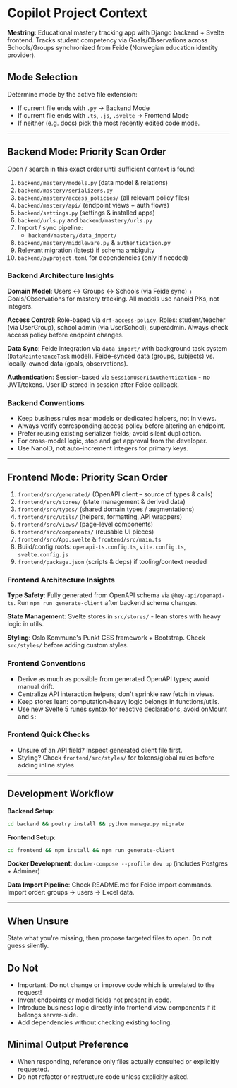 # Copilot Project Context

**Mestring**: Educational mastery tracking app with Django backend + Svelte frontend. Tracks student competency via Goals/Observations across Schools/Groups synchronized from Feide (Norwegian education identity provider).

## Mode Selection

Determine mode by the active file extension:

- If current file ends with `.py` -> Backend Mode
- If current file ends with `.ts`, `.js`, `.svelte` -> Frontend Mode
- If neither (e.g. docs) pick the most recently edited code mode.

---

## Backend Mode: Priority Scan Order

Open / search in this exact order until sufficient context is found:

1. `backend/mastery/models.py` (data model & relations)
2. `backend/mastery/serializers.py`
3. `backend/mastery/access_policies/` (all relevant policy files)
4. `backend/mastery/api/` (endpoint views + auth flows)
5. `backend/settings.py` (settings & installed apps)
6. `backend/urls.py` and `backend/mastery/urls.py`
7. Import / sync pipeline:
   - `backend/mastery/data_import/`
8. `backend/mastery/middleware.py` & `authentication.py`
9. Relevant migration (latest) if schema ambiguity
10. `backend/pyproject.toml` for dependencies (only if needed)

### Backend Architecture Insights

**Domain Model**: Users ↔ Groups ↔ Schools (via Feide sync) + Goals/Observations for mastery tracking. All models use nanoid PKs, not integers.

**Access Control**: Role-based via `drf-access-policy`. Roles: student/teacher (via UserGroup), school admin (via UserSchool), superadmin. Always check access policy before endpoint changes.

**Data Sync**: Feide integration via `data_import/` with background task system (`DataMaintenanceTask` model). Feide-synced data (groups, subjects) vs. locally-owned data (goals, observations).

**Authentication**: Session-based via `SessionUserIdAuthentication` - no JWT/tokens. User ID stored in session after Feide callback.

### Backend Conventions

- Keep business rules near models or dedicated helpers, not in views.
- Always verify corresponding access policy before altering an endpoint.
- Prefer reusing existing serializer fields; avoid silent duplication.
- For cross-model logic, stop and get approval from the developer.
- Use NanoID, not auto-increment integers for primary keys.

---

## Frontend Mode: Priority Scan Order

1. `frontend/src/generated/` (OpenAPI client – source of types & calls)
2. `frontend/src/stores/` (state management & derived data)
3. `frontend/src/types/` (shared domain types / augmentations)
4. `frontend/src/utils/` (helpers, formatting, API wrappers)
5. `frontend/src/views/` (page-level components)
6. `frontend/src/components/` (reusable UI pieces)
7. `frontend/src/App.svelte` & `frontend/src/main.ts`
8. Build/config roots: `openapi-ts.config.ts`, `vite.config.ts`, `svelte.config.js`
9. `frontend/package.json` (scripts & deps) if tooling/context needed

### Frontend Architecture Insights

**Type Safety**: Fully generated from OpenAPI schema via `@hey-api/openapi-ts`. Run `npm run generate-client` after backend schema changes.

**State Management**: Svelte stores in `src/stores/` - lean stores with heavy logic in utils.

**Styling**: Oslo Kommune's Punkt CSS framework + Bootstrap. Check `src/styles/` before adding custom styles.

### Frontend Conventions

- Derive as much as possible from generated OpenAPI types; avoid manual drift.
- Centralize API interaction helpers; don't sprinkle raw fetch in views.
- Keep stores lean: computation-heavy logic belongs in functions/utils.
- Use new Svelte 5 runes syntax for reactive declarations, avoid onMount and `$:`

### Frontend Quick Checks

- Unsure of an API field? Inspect generated client file first.
- Styling? Check `frontend/src/styles/` for tokens/global rules before adding inline styles

---

## Development Workflow

**Backend Setup**:

```bash
cd backend && poetry install && python manage.py migrate
```

**Frontend Setup**:

```bash
cd frontend && npm install && npm run generate-client
```

**Docker Development**: `docker-compose --profile dev up` (includes Postgres + Adminer)

**Data Import Pipeline**: Check README.md for Feide import commands. Import order: groups → users → Excel data.

---

## When Unsure

State what you're missing, then propose targeted files to open. Do not guess silently.

## Do Not

- Important: Do not change or improve code which is unrelated to the request!
- Invent endpoints or model fields not present in code.
- Introduce business logic directly into frontend view components if it belongs server-side.
- Add dependencies without checking existing tooling.

## Minimal Output Preference

- When responding, reference only files actually consulted or explicitly requested.
- Do not refactor or restructure code unless explicitly asked.
